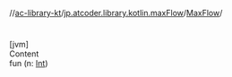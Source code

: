 //[ac-library-kt](../../index.md)/[jp.atcoder.library.kotlin.maxFlow](../index.md)/[MaxFlow](index.md)/[<init>](-init-.md)



# <init>  
[jvm]  
Content  
fun [<init>](-init-.md)(n: [Int](https://kotlinlang.org/api/latest/jvm/stdlib/kotlin/-int/index.html))  




